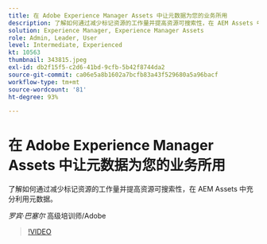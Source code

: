 ```yaml
---
title: 在 Adobe Experience Manager Assets 中让元数据为您的业务所用
description: 了解如何通过减少标记资源的工作量并提高资源可搜索性，在 AEM Assets 中充分利用元数据。
solution: Experience Manager, Experience Manager Assets
role: Admin, Leader, User
level: Intermediate, Experienced
kt: 10563
thumbnail: 343815.jpeg
exl-id: db2f15f5-c2d6-41bd-9cfb-5b42f8744da2
source-git-commit: ca06e5a8b1602a7bcfb83a43f529680a5a96bacf
workflow-type: tm+mt
source-wordcount: '81'
ht-degree: 93%

---
```


# 在 Adobe Experience Manager Assets 中让元数据为您的业务所用

了解如何通过减少标记资源的工作量并提高资源可搜索性，在 AEM Assets 中充分利用元数据。

*罗宾·巴塞尔* 高级培训师/Adobe

>[!VIDEO](https://video.tv.adobe.com/v/343815/?quality=12&learn=on)
